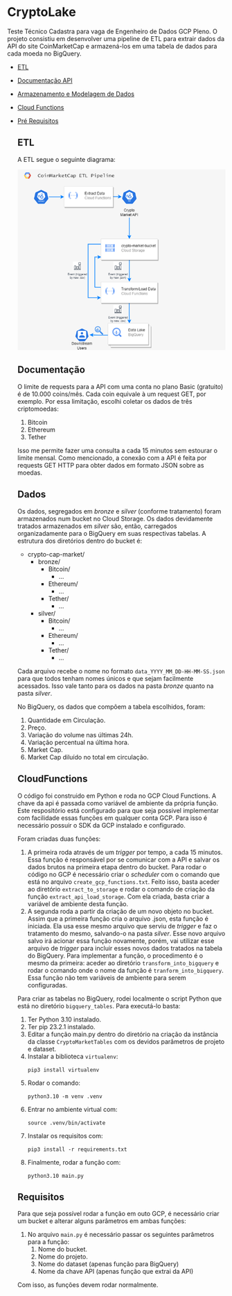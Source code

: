 # CryptoLake

Teste Técnico Cadastra para vaga de Engenheiro de Dados GCP Pleno.
O projeto consistiu em desenvolver uma pipeline de ETL para extrair dados da API do site CoinMarketCap e armazená-los em uma tabela de dados para cada moeda no BigQuery.
- [ETL](#etl)
- [Documentação API](#Documentação)
- [Armazenamento e Modelagem de Dados](#Dados)
- [Cloud Functions](#CloudFunctions)
- [Pré Requisitos](#Requisitos)

  ## ETL
  A ETL segue o seguinte diagrama:
  
    ![Diagram](https://github.com/emiliodallas/CryptoLake/blob/master/ETL_diagram.png)
     
  ## Documentação
  O limite de requests para a API com uma conta no plano Basic (gratuito) é de 10.000 coins/mês. Cada coin equivale à um request GET, por exemplo. Por essa limitação, escolhi coletar os dados de três criptomoedas:
  
    1. Bitcoin
    2. Ethereum
    3. Tether
  
  Isso me permite fazer uma consulta a cada 15 minutos sem estourar o limite mensal.
  Como mencionado, a conexão com a API é feita por requests GET HTTP para obter dados em formato JSON sobre as moedas.

  ## Dados
  Os dados, segregados em _bronze_ e _silver_ (conforme tratamento) foram armazenados num bucket no Cloud Storage. Os dados devidamente tratados armazenados em _silver_ são, então, carregados organizadamente para o BigQuery em suas respectivas tabelas. A estrutura dos diretórios dentro do bucket é:
    - crypto-cap-market/
      - bronze/
        - Bitcoin/
          - ...
        - Ethereum/
          - ...
        - Tether/
          - ...
      - silver/
        - Bitcoin/
          - ...
        - Ethereum/
          - ...
        - Tether/
          - ...
   

  Cada arquivo recebe o nome no formato ```data_YYYY_MM_DD-HH-MM-SS.json``` para que todos tenham nomes únicos e que sejam facilmente acessados. Isso vale tanto para os dados na pasta _bronze_ quanto na pasta _silver_.

  No BigQuery, os dados que compõem a tabela escolhidos, foram:
    1. Quantidade em Circulação.
    2. Preço.
    3. Variação do volume nas últimas 24h.
    4. Variação percentual na última hora.
    5. Market Cap.
    6. Market Cap diluído no total em circulação.

  ## CloudFunctions
  O código foi construido em Python e roda no GCP Cloud Functions. A chave da api é passada como variável de ambiente da própria função. Este respositório está configurado para que seja possivel implementar com facilidade essas funções em qualquer conta GCP. Para isso é necessário possuir o SDK da GCP instalado e configurado.
  
  Foram criadas duas funções:
    1. A primeira roda através de um _trigger_ por tempo, a cada 15 minutos. Essa função é responsável por se comunicar com a API e salvar os dados brutos na primeira etapa dentro do bucket. Para rodar o código no GCP é necessário criar o _scheduler_ com o comando que está no arquivo ```create_gcp_functions.txt```. Feito isso, basta aceder ao diretório ```extract_to_storage``` e rodar o comando de criação da função ```extract_api_load_storage```. Com ela criada, basta criar a variável de ambiente desta função.
    2. A segunda roda a partir da criação de um novo objeto no bucket. Assim que a primeira função cria o arquivo .json, esta função é iniciada. Ela usa esse mesmo arquivo que serviu de _trigger_ e faz o tratamento do mesmo, salvando-o na pasta _silver_. Esse novo arquivo salvo irá acionar essa função novamente, porém, vai utilizar esse arquivo de _trigger_ para incluir esses novos dados tratados na tabela do BigQuery. Para implementar a função, o procedimento é o mesmo da primeira: aceder ao diretório ```transform_into_bigquery``` e rodar o comando onde o nome da função é ```tranform_into_bigquery```. Essa função não tem variáveis de ambiente para serem configuradas.

  Para criar as tabelas no BigQuery, rodei localmente o script Python que está no diretório ```bigquery_tables```. Para executá-lo basta:  
    1. Ter Python 3.10 instalado.
    2. Ter pip 23.2.1 instalado.
    3. Editar a função main.py dentro do diretório na criação da instância da classe ```CryptoMarketTables``` com os devidos parâmetros de projeto e dataset.
    4. Instalar a biblioteca ```virtualenv```:   
          ```        
          pip3 install virtualenv
          ```        
    5. Rodar o comando:          
        ```          
        python3.10 -m venv .venv
        ```         
    6. Entrar no ambiente virtual com:
        ```        
        source .venv/bin/activate
        ```      
    7. Instalar os requisitos com:
        ```        
        pip3 install -r requirements.txt
        ```
    8. Finalmente, rodar a função com:
        ```        
        python3.10 main.py
        ```
 
  ## Requisitos
  Para que seja possível rodar a função em outo GCP, é necessário criar um bucket e alterar alguns parâmetros em ambas funções:
    1. No arquivo ```main.py``` é necessário passar os seguintes parâmetros para a função:
        1. Nome do bucket.
        2. Nome do projeto.
        3. Nome do dataset (apenas função para BigQuery)
        4. Nome da chave API (apenas função que extrai da API)

  Com isso, as funções devem rodar normalmente. 
